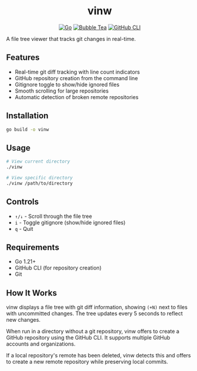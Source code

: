# <div align="center">vinw</div>

<div align="center">

[![Go](https://img.shields.io/badge/Go-1.21+-00ADD8?style=flat&logo=go)](https://go.dev/)
[![Bubble Tea](https://img.shields.io/badge/Bubble%20Tea-TUI-FF6B9D?style=flat)](https://github.com/charmbracelet/bubbletea)
[![GitHub CLI](https://img.shields.io/badge/GitHub%20CLI-Required-181717?style=flat&logo=github)](https://cli.github.com/)

</div>

A file tree viewer that tracks git changes in real-time.

## Features

- Real-time git diff tracking with line count indicators
- GitHub repository creation from the command line
- Gitignore toggle to show/hide ignored files
- Smooth scrolling for large repositories
- Automatic detection of broken remote repositories

## Installation

```bash
go build -o vinw
```

## Usage

```bash
# View current directory
./vinw

# View specific directory
./vinw /path/to/directory
```

## Controls

- `↑/↓` - Scroll through the file tree
- `i` - Toggle gitignore (show/hide ignored files)
- `q` - Quit

## Requirements

- Go 1.21+
- GitHub CLI (for repository creation)
- Git

## How It Works

vinw displays a file tree with git diff information, showing `(+N)` next to files with uncommitted changes. The tree updates every 5 seconds to reflect new changes.

When run in a directory without a git repository, vinw offers to create a GitHub repository using the GitHub CLI. It supports multiple GitHub accounts and organizations.

If a local repository's remote has been deleted, vinw detects this and offers to create a new remote repository while preserving local commits.